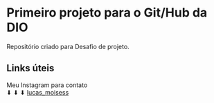 # Primeiro projeto para o Git/Hub da DIO
Repositório criado para Desafio de projeto.

## Links úteis 
Meu Instagram para contato                                                                                                                                                    
⬇ ⬇ ⬇
[lucas_moisess](https://www.instagram.com/lucas_moisess/)
